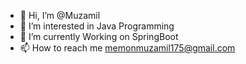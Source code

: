 - 👋 Hi, I’m @Muzamil
- 👀 I’m interested in Java Programming
- 🌱 I’m currently Working on SpringBoot
- 📫 How to reach me memonmuzamil175@gmail.com

<!---
MuzamilMe/MuzamilMe is a ✨ special ✨ repository because its `README.md` (this file) appears on your GitHub profile.
You can click the Preview link to take a look at your changes.
--->
